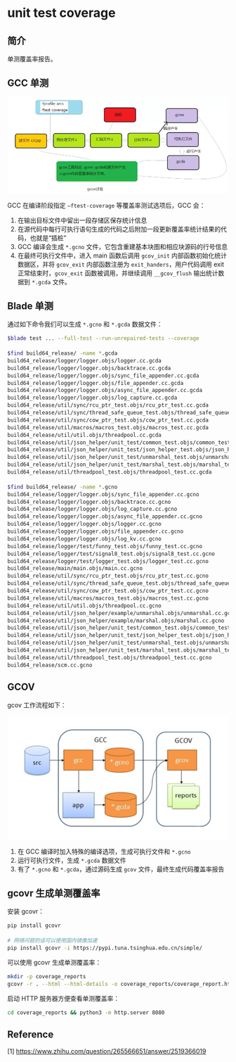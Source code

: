 # unit test coverage

## 简介

单测覆盖率报告。

## GCC 单测

![gcc_unit_test](./image/gcc_unit_test.png)

GCC 在编译阶段指定 `–ftest-coverage` 等覆盖率测试选项后，GCC 会：

1. 在输出目标文件中留出一段存储区保存统计信息
2. 在源代码中每行可执行语句生成的代码之后附加一段更新覆盖率统计结果的代码，也就是“插桩”
3. GCC 编译会生成 `*.gcno` 文件，它包含重建基本块图和相应块源码的行号信息
4. 在最终可执行文件中，进入 main 函数后调用 `gcov_init` 内部函数初始化统计数据区，并将 `gcov_exit` 内部函数注册为 `exit_handers`，用户代码调用 exit 正常结束时，`gcov_exit` 函数被调用，并继续调用 `__gcov_flush` 输出统计数据到 `*.gcda` 文件。

## Blade 单测

通过如下命令我们可以生成 `*.gcno` 和 `*.gcda` 数据文件：

```bash
$blade test ... --full-test --run-unrepaired-tests --coverage

$find build64_release/ -name *.gcda
build64_release/logger/logger.objs/logger.cc.gcda
build64_release/logger/logger.objs/backtrace.cc.gcda
build64_release/logger/logger.objs/sync_file_appender.cc.gcda
build64_release/logger/logger.objs/file_appender.cc.gcda
build64_release/logger/logger.objs/async_file_appender.cc.gcda
build64_release/logger/logger.objs/log_capture.cc.gcda
build64_release/util/sync/rcu_ptr_test.objs/rcu_ptr_test.cc.gcda
build64_release/util/sync/thread_safe_queue_test.objs/thread_safe_queue_test.cc.gcda
build64_release/util/sync/cow_ptr_test.objs/cow_ptr_test.cc.gcda
build64_release/util/macros/macros_test.objs/macros_test.cc.gcda
build64_release/util/util.objs/threadpool.cc.gcda
build64_release/util/json_helper/unit_test/common_test.objs/common_test.cc.gcda
build64_release/util/json_helper/unit_test/json_helper_test.objs/json_helper_test.cc.gcda
build64_release/util/json_helper/unit_test/unmarshal_test.objs/unmarshal_test.cc.gcda
build64_release/util/json_helper/unit_test/marshal_test.objs/marshal_test.cc.gcda
build64_release/util/threadpool_test.objs/threadpool_test.cc.gcda

$find build64_release/ -name *.gcno
build64_release/logger/logger.objs/sync_file_appender.cc.gcno
build64_release/logger/logger.objs/backtrace.cc.gcno
build64_release/logger/logger.objs/log_capture.cc.gcno
build64_release/logger/logger.objs/async_file_appender.cc.gcno
build64_release/logger/logger.objs/logger.cc.gcno
build64_release/logger/logger.objs/file_appender.cc.gcno
build64_release/logger/logger.objs/log_kv.cc.gcno
build64_release/logger/test/funny_test.objs/funny_test.cc.gcno
build64_release/logger/test/signal8_test.objs/signal8_test.cc.gcno
build64_release/logger/test/logger_test.objs/logger_test.cc.gcno
build64_release/main/main.objs/main.cc.gcno
build64_release/util/sync/rcu_ptr_test.objs/rcu_ptr_test.cc.gcno
build64_release/util/sync/thread_safe_queue_test.objs/thread_safe_queue_test.cc.gcno
build64_release/util/sync/cow_ptr_test.objs/cow_ptr_test.cc.gcno
build64_release/util/macros/macros_test.objs/macros_test.cc.gcno
build64_release/util/util.objs/threadpool.cc.gcno
build64_release/util/json_helper/example/unmarshal.objs/unmarshal.cc.gcno
build64_release/util/json_helper/example/marshal.objs/marshal.cc.gcno
build64_release/util/json_helper/unit_test/common_test.objs/common_test.cc.gcno
build64_release/util/json_helper/unit_test/json_helper_test.objs/json_helper_test.cc.gcno
build64_release/util/json_helper/unit_test/unmarshal_test.objs/unmarshal_test.cc.gcno
build64_release/util/json_helper/unit_test/marshal_test.objs/marshal_test.cc.gcno
build64_release/util/threadpool_test.objs/threadpool_test.cc.gcno
build64_release/scm.cc.gcno
```

## GCOV

gcov 工作流程如下：

![gcov](./image/gcov.png)

1. 在 GCC 编译时加入特殊的编译选项，生成可执行文件和 `*.gcno`
2. 运行可执行文件，生成 `*.gcda` 数据文件
3. 有了 `*.gcno` 和 `*.gcda`，通过源码生成 `gcov` 文件，最终生成代码覆盖率报告

## gcovr 生成单测覆盖率

安装 gcovr：

```bash
pip install gcovr

# 网络问题的话可以使用国内镜像加速
pip install gcovr -i https://pypi.tuna.tsinghua.edu.cn/simple/
```

可以使用 gcovr 生成单测覆盖率：

```bash
mkdir -p coverage_reports
gcovr -r . --html --html-details -o coverage_reports/coverage_report.html
```

启动 HTTP 服务器方便查看单测覆盖率：

```bash
cd coverage_reports && python3 -m http.server 8080
```

## Reference

[1] <https://www.zhihu.com/question/265566651/answer/2519366019>
